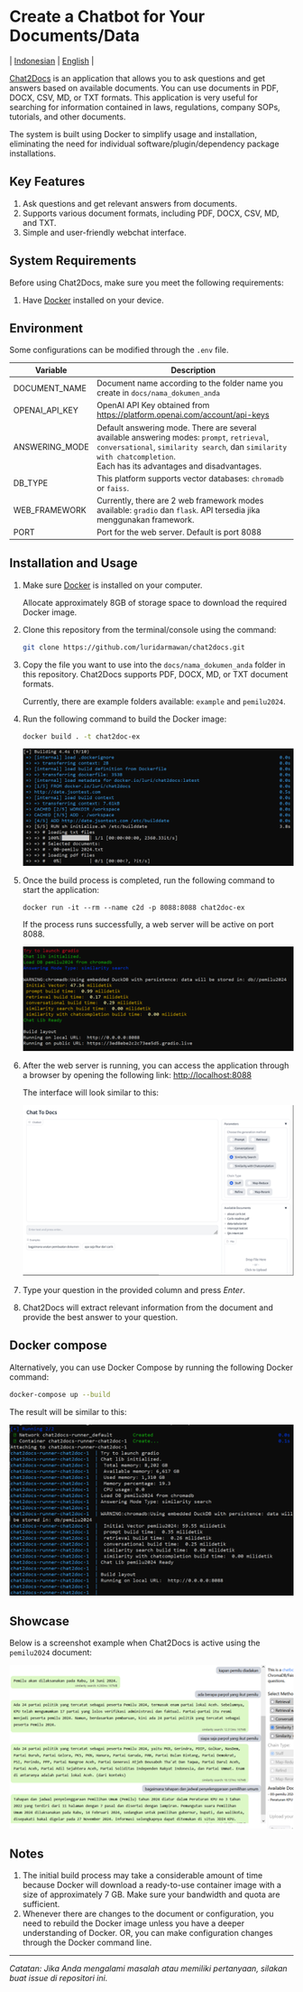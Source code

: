 # Create a Chatbot for Your Documents/Data

| [Indonesian](README.md) | [English](README-EN.md) |


[Chat2Docs](https://carik.id/chat2docs/) is an application that allows you to ask questions and get answers based on available documents. You can use documents in PDF, DOCX, CSV, MD, or TXT formats. This application is very useful for searching for information contained in laws, regulations, company SOPs, tutorials, and other documents.

The system is built using Docker to simplify usage and installation, eliminating the need for individual software/plugin/dependency package installations.

## Key Features

1. Ask questions and get relevant answers from documents.
2. Supports various document formats, including PDF, DOCX, CSV, MD, and TXT.
3. Simple and user-friendly webchat interface.

## System Requirements

Before using Chat2Docs, make sure you meet the following requirements:
1. Have [Docker](https://www.docker.com/) installed on your device.


## Environment

Some configurations can be modified through the `.env` file.

| Variable | Description |
|---|---|
| DOCUMENT_NAME | Document name according to the folder name you create in `docs/nama_dokumen_anda` |
| OPENAI_API_KEY | OpenAI API Key obtained from https://platform.openai.com/account/api-keys |
| ANSWERING_MODE | Default answering mode. There are several available answering modes: `prompt`, `retrieval`, `conversational`, `similarity search`, dan `similarity with chatcompletion`. <br>Each has its advantages and disadvantages. |
| DB_TYPE | This platform supports vector databases: `chromadb` or `faiss`. |
| WEB_FRAMEWORK | Currently, there are 2 web framework modes available: `gradio` dan `flask`. API tersedia jika menggunakan framework. |
| PORT | Port for the web server. Default is port 8088 |


## Installation and Usage

1. Make sure [Docker](https://www.docker.com/) is installed on your computer.
   
   Allocate approximately 8GB of storage space to download the required Docker image.

2. Clone this repository from the terminal/console using the command:

   ```bash
   git clone https://github.com/luridarmawan/chat2docs.git
   ```

3. Copy the file you want to use into the `docs/nama_dokumen_anda` folder in this repository. Chat2Docs supports PDF, DOCX, MD, or TXT document formats.

   Currently, there are example folders available: `example` and `pemilu2024`.

4. Run the following command to build the Docker image:

   ```bash
   docker build . -t chat2doc-ex
   ```

   ![build](files/build-01.png)

5. Once the build process is completed, run the following command to start the application:

   ```
   docker run -it --rm --name c2d -p 8088:8088 chat2doc-ex
   ```

   If the process runs successfully, a web server will be active on port 8088.

   ![build](files/run-01.png)

6. After the web server is running, you can access the application through a browser by opening the following link: [http://localhost:8088](http://localhost:8088)

   The interface will look similar to this:

   ![chat2docs](files/screenshot.png)

7. Type your question in the provided column and press _Enter_.
8. Chat2Docs will extract relevant information from the document and provide the best answer to your question.


## Docker compose

Alternatively, you can use Docker Compose by running the following Docker command:

```bash
docker-compose up --build
```
   The result will be similar to this:

   ![chat2docs](files/docker-compose.png)


## Showcase

Below is a screenshot example when Chat2Docs is active using the `pemilu2024` document:

![chat2docs](files/doc-pemilu.png)


## Notes

1. The initial build process may take a considerable amount of time because Docker will download a ready-to-use container image with a size of approximately 7 GB. Make sure your bandwidth and quota are sufficient.
2. Whenever there are changes to the document or configuration, you need to rebuild the Docker image unless you have a deeper understanding of Docker. OR, you can make configuration changes through the Docker command line.

---

*Catatan: Jika Anda mengalami masalah atau memiliki pertanyaan, silakan buat *issue* di repositori ini.*